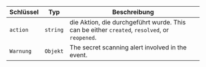 | Schlüssel | Typ      | Beschreibung                                                                                 |
| --------- | -------- | -------------------------------------------------------------------------------------------- |
| `action`  | `string` | die Aktion, die durchgeführt wurde. This can be either `created`, `resolved`, or `reopened`. |
| `Warnung` | `Objekt` | The secret scanning alert involved in the event.                                             |
